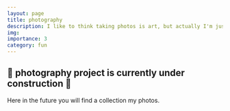 ```yaml
---
layout: page
title: photography
description: I like to think taking photos is art, but actually I'm just hiding behind the camera
img:
importance: 3
category: fun
---
```

## 🚧 photography project is currently under construction 🚧

Here in the future you will find a collection my photos.
